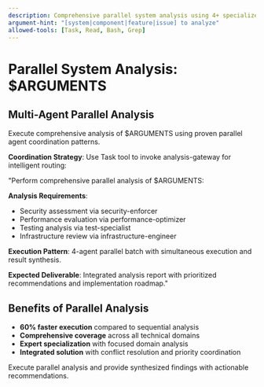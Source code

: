 ```yaml
---
description: Comprehensive parallel system analysis using 4+ specialized agents for multi-domain evaluation
argument-hint: "[system|component|feature|issue] to analyze"
allowed-tools: [Task, Read, Bash, Grep]
---
```


# Parallel System Analysis: $ARGUMENTS

## Multi-Agent Parallel Analysis

Execute comprehensive analysis of $ARGUMENTS using proven parallel agent coordination patterns.

**Coordination Strategy**: Use Task tool to invoke analysis-gateway for intelligent routing:

"Perform comprehensive parallel analysis of $ARGUMENTS:

**Analysis Requirements**:
- Security assessment via security-enforcer
- Performance evaluation via performance-optimizer  
- Testing analysis via test-specialist
- Infrastructure review via infrastructure-engineer

**Execution Pattern**: 4-agent parallel batch with simultaneous execution and result synthesis.

**Expected Deliverable**: Integrated analysis report with prioritized recommendations and implementation roadmap."

## Benefits of Parallel Analysis
- **60% faster execution** compared to sequential analysis
- **Comprehensive coverage** across all technical domains
- **Expert specialization** with focused domain analysis
- **Integrated solution** with conflict resolution and priority coordination

Execute parallel analysis and provide synthesized findings with actionable recommendations.